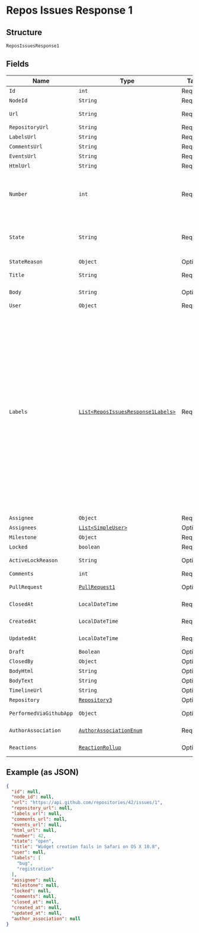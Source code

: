 
# Repos Issues Response 1

## Structure

`ReposIssuesResponse1`

## Fields

| Name | Type | Tags | Description | Getter | Setter |
|  --- | --- | --- | --- | --- | --- |
| `Id` | `int` | Required | - | int getId() | setId(int id) |
| `NodeId` | `String` | Required | - | String getNodeId() | setNodeId(String nodeId) |
| `Url` | `String` | Required | URL for the issue | String getUrl() | setUrl(String url) |
| `RepositoryUrl` | `String` | Required | - | String getRepositoryUrl() | setRepositoryUrl(String repositoryUrl) |
| `LabelsUrl` | `String` | Required | - | String getLabelsUrl() | setLabelsUrl(String labelsUrl) |
| `CommentsUrl` | `String` | Required | - | String getCommentsUrl() | setCommentsUrl(String commentsUrl) |
| `EventsUrl` | `String` | Required | - | String getEventsUrl() | setEventsUrl(String eventsUrl) |
| `HtmlUrl` | `String` | Required | - | String getHtmlUrl() | setHtmlUrl(String htmlUrl) |
| `Number` | `int` | Required | Number uniquely identifying the issue within its repository | int getNumber() | setNumber(int number) |
| `State` | `String` | Required | State of the issue; either 'open' or 'closed' | String getState() | setState(String state) |
| `StateReason` | `Object` | Optional | - | Object getStateReason() | setStateReason(Object stateReason) |
| `Title` | `String` | Required | Title of the issue | String getTitle() | setTitle(String title) |
| `Body` | `String` | Optional | Contents of the issue | String getBody() | setBody(String body) |
| `User` | `Object` | Required | - | Object getUser() | setUser(Object user) |
| `Labels` | [`List<ReposIssuesResponse1Labels>`]($m/ReposIssuesResponse1Labels) | Required | Labels to associate with this issue; pass one or more label names to replace the set of labels on this issue; send an empty array to clear all labels from the issue; note that the labels are silently dropped for users without push access to the repository | List<ReposIssuesResponse1Labels> getLabels() | setLabels(List<ReposIssuesResponse1Labels> labels) |
| `Assignee` | `Object` | Required | - | Object getAssignee() | setAssignee(Object assignee) |
| `Assignees` | [`List<SimpleUser>`](../../doc/models/simple-user.md) | Optional | - | List<SimpleUser> getAssignees() | setAssignees(List<SimpleUser> assignees) |
| `Milestone` | `Object` | Required | - | Object getMilestone() | setMilestone(Object milestone) |
| `Locked` | `boolean` | Required | - | boolean getLocked() | setLocked(boolean locked) |
| `ActiveLockReason` | `String` | Optional | - | String getActiveLockReason() | setActiveLockReason(String activeLockReason) |
| `Comments` | `int` | Required | - | int getComments() | setComments(int comments) |
| `PullRequest` | [`PullRequest1`](../../doc/models/pull-request-1.md) | Optional | - | PullRequest1 getPullRequest() | setPullRequest(PullRequest1 pullRequest) |
| `ClosedAt` | `LocalDateTime` | Required | - | LocalDateTime getClosedAt() | setClosedAt(LocalDateTime closedAt) |
| `CreatedAt` | `LocalDateTime` | Required | - | LocalDateTime getCreatedAt() | setCreatedAt(LocalDateTime createdAt) |
| `UpdatedAt` | `LocalDateTime` | Required | - | LocalDateTime getUpdatedAt() | setUpdatedAt(LocalDateTime updatedAt) |
| `Draft` | `Boolean` | Optional | - | Boolean getDraft() | setDraft(Boolean draft) |
| `ClosedBy` | `Object` | Optional | - | Object getClosedBy() | setClosedBy(Object closedBy) |
| `BodyHtml` | `String` | Optional | - | String getBodyHtml() | setBodyHtml(String bodyHtml) |
| `BodyText` | `String` | Optional | - | String getBodyText() | setBodyText(String bodyText) |
| `TimelineUrl` | `String` | Optional | - | String getTimelineUrl() | setTimelineUrl(String timelineUrl) |
| `Repository` | [`Repository3`](../../doc/models/repository-3.md) | Optional | - | Repository3 getRepository() | setRepository(Repository3 repository) |
| `PerformedViaGithubApp` | `Object` | Optional | - | Object getPerformedViaGithubApp() | setPerformedViaGithubApp(Object performedViaGithubApp) |
| `AuthorAssociation` | [`AuthorAssociationEnum`](../../doc/models/author-association-enum.md) | Required | - | AuthorAssociationEnum getAuthorAssociation() | setAuthorAssociation(AuthorAssociationEnum authorAssociation) |
| `Reactions` | [`ReactionRollup`](../../doc/models/reaction-rollup.md) | Optional | - | ReactionRollup getReactions() | setReactions(ReactionRollup reactions) |

## Example (as JSON)

```json
{
  "id": null,
  "node_id": null,
  "url": "https://api.github.com/repositories/42/issues/1",
  "repository_url": null,
  "labels_url": null,
  "comments_url": null,
  "events_url": null,
  "html_url": null,
  "number": 42,
  "state": "open",
  "title": "Widget creation fails in Safari on OS X 10.8",
  "user": null,
  "labels": [
    "bug",
    "registration"
  ],
  "assignee": null,
  "milestone": null,
  "locked": null,
  "comments": null,
  "closed_at": null,
  "created_at": null,
  "updated_at": null,
  "author_association": null
}
```

